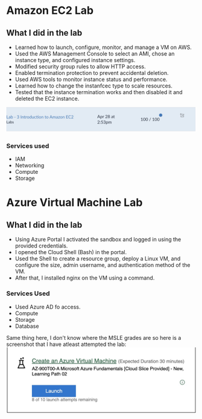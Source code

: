 # Amazon EC2 Lab

## What I did in the lab

- Learned how to launch, configure, monitor, and manage a VM on AWS.
- Used the AWS Management Console to select an AMI, chose an instance type, and configured instance settings.
- Modified security group rules to allow HTTP access.
- Enabled termination protection to prevent accidental deletion.
- Used AWS tools to monitor instance status and performance.
- Learned how to change the instanfcec type to scale resources.
- Tested that the instance termination works and then disabled it and deleted the EC2 instance.

![EC2 Lab](https://github.com/roopeti/cloudcomputing/blob/3cd6eaa50b85413f76093a6ee8d7f259e2c9f26d/Image%203.5.2025%20at%2014.23.jpeg)

### Services used
- IAM
- Networking
- Compute
- Storage


# Azure Virtual Machine Lab

## What I did in the lab

- Using Azure Portal I activated the sandbox and logged in using the provided credentials.
- I opened the Cloud Shell (Bash) in the portal.
- Used the Shell to create a resource group, deploy a Linux VM, and configure the size, admin username, and authentication method of the VM.
- After that, I installed nginx on the VM using a command.

### Services Used
- Used Azure AD fo access.
- Compute
- Storage
- Database

Same thing here, I don't know where the MSLE grades are so here is a screenshot that I have atleast attempted the lab:
![Azure VM Lab](https://github.com/roopeti/cloudcomputing/blob/fc0625cc07ec1f693fe16c950f73b1722f4c1861/Image%203.5.2025%20at%2014.27.jpeg)
